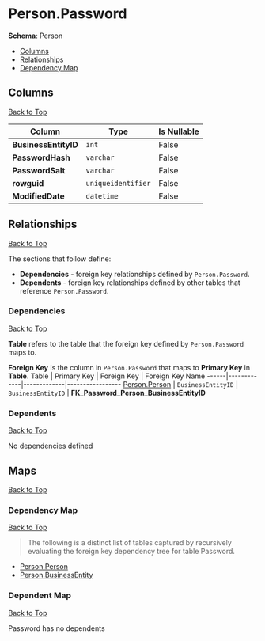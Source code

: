 # Person.Password

**Schema**: Person
* [Columns](#columns)
* [Relationships](#relationships)
* [Dependency Map](#dependency-map)

## Columns
[Back to Top](#password)

Column | Type | Is Nullable
-------|------|------------
**BusinessEntityID** | `int` | False
**PasswordHash** | `varchar` | False
**PasswordSalt** | `varchar` | False
**rowguid** | `uniqueidentifier` | False
**ModifiedDate** | `datetime` | False

## Relationships
[Back to Top](#password)


The sections that follow define:
* **Dependencies** - foreign key relationships defined by `Person.Password`.
* **Dependents** - foreign key relationships defined by other tables that reference `Person.Password`.

### Dependencies
[Back to Top](#password)


**Table** refers to the table that the foreign key defined by `Person.Password` maps to.

**Foreign Key** is the column in `Person.Password` that maps to **Primary Key** in **Table**.
Table | Primary Key | Foreign Key | Foreign Key Name
------|-------------|-------------|-----------------
[Person.Person](./Person.md) | `BusinessEntityID` | `BusinessEntityID` | **FK_Password_Person_BusinessEntityID**

### Dependents
[Back to Top](#password)

No dependencies defined

## Maps
[Back to Top](#password)

### Dependency Map
[Back to Top](#password)

> The following is a distinct list of tables captured by recursively evaluating the foreign key dependency tree for table Password.

* [Person.Person](./Person.md)
* [Person.BusinessEntity](./BusinessEntity.md)
### Dependent Map
[Back to Top](#password)

Password has no dependents
